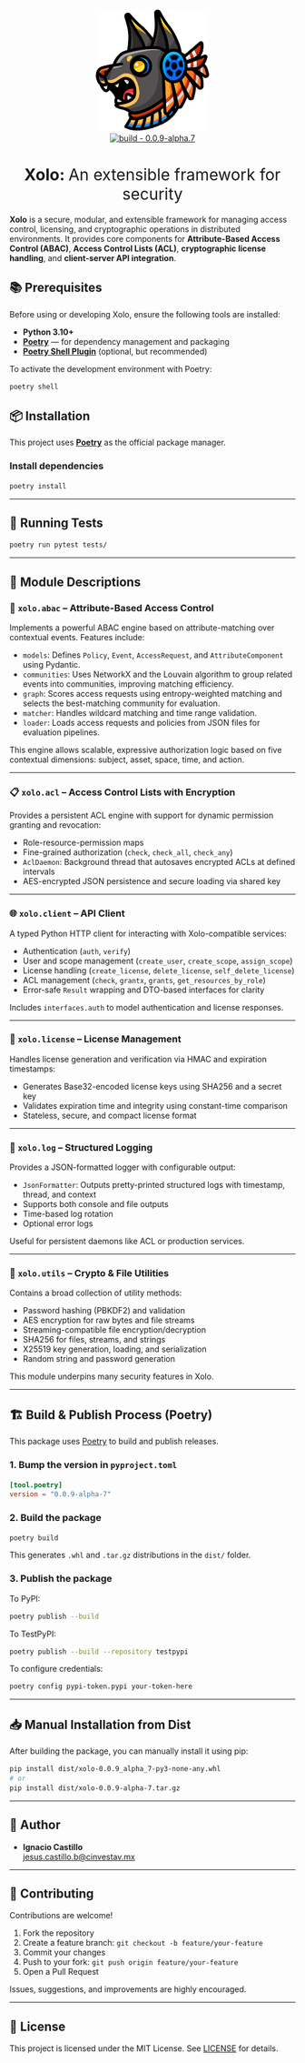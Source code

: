 <div align = center>
<img src='assets/logo.png' width=200/>
</div>
<div align=center>
<a href="https://test.pypi.org/project/mictlanx/"><img src="https://img.shields.io/badge/version-0.0.9--alpha.7-green" alt="build - 0.0.9-alpha.7"></a>
</div>
<div align=center>
	<h1>Xolo: <span style="font-weight:normal;"> An extensible framework for security</span></h1>
</div>


**Xolo** is a secure, modular, and extensible framework for managing access control, licensing, and cryptographic operations in distributed environments. It provides core components for **Attribute-Based Access Control (ABAC)**, **Access Control Lists (ACL)**, **cryptographic license handling**, and **client-server API integration**.

## 📚 Prerequisites

Before using or developing Xolo, ensure the following tools are installed:

- **Python 3.10+**
- **[Poetry](https://python-poetry.org/)** — for dependency management and packaging
- **[Poetry Shell Plugin](https://github.com/python-poetry/poetry-plugin-shell)** (optional, but recommended)


To activate the development environment with Poetry:

```bash
poetry shell
```



## 📦 Installation

This project uses **[Poetry](https://python-poetry.org/)** as the official package manager.

### Install dependencies

```bash
poetry install
```

---

## 🧪 Running Tests

```bash
poetry run pytest tests/
```

---

## 🧰 Module Descriptions

### 🔐 `xolo.abac` – Attribute-Based Access Control

Implements a powerful ABAC engine based on attribute-matching over contextual events. Features include:

- `models`: Defines `Policy`, `Event`, `AccessRequest`, and `AttributeComponent` using Pydantic.
- `communities`: Uses NetworkX and the Louvain algorithm to group related events into communities, improving matching efficiency.
- `graph`: Scores access requests using entropy-weighted matching and selects the best-matching community for evaluation.
- `matcher`: Handles wildcard matching and time range validation.
- `loader`: Loads access requests and policies from JSON files for evaluation pipelines.

This engine allows scalable, expressive authorization logic based on five contextual dimensions: subject, asset, space, time, and action.

---

### 📋 `xolo.acl` – Access Control Lists with Encryption

Provides a persistent ACL engine with support for dynamic permission granting and revocation:

- Role-resource-permission maps
- Fine-grained authorization (`check`, `check_all`, `check_any`)
- `AclDaemon`: Background thread that autosaves encrypted ACLs at defined intervals
- AES-encrypted JSON persistence and secure loading via shared key

---

### 🌐 `xolo.client` – API Client

A typed Python HTTP client for interacting with Xolo-compatible services:

- Authentication (`auth`, `verify`)
- User and scope management (`create_user`, `create_scope`, `assign_scope`)
- License handling (`create_license`, `delete_license`, `self_delete_license`)
- ACL management (`check`, `grantx`, `grants`, `get_resources_by_role`)
- Error-safe `Result` wrapping and DTO-based interfaces for clarity

Includes `interfaces.auth` to model authentication and license responses.

---

### 🪪 `xolo.license` – License Management

Handles license generation and verification via HMAC and expiration timestamps:

- Generates Base32-encoded license keys using SHA256 and a secret key
- Validates expiration time and integrity using constant-time comparison
- Stateless, secure, and compact license format

---

### 📑 `xolo.log` – Structured Logging

Provides a JSON-formatted logger with configurable output:

- `JsonFormatter`: Outputs pretty-printed structured logs with timestamp, thread, and context
- Supports both console and file outputs
- Time-based log rotation
- Optional error logs

Useful for persistent daemons like ACL or production services.

---

### 🧩 `xolo.utils` – Crypto & File Utilities

Contains a broad collection of utility methods:

- Password hashing (PBKDF2) and validation
- AES encryption for raw bytes and file streams
- Streaming-compatible file encryption/decryption
- SHA256 for files, streams, and strings
- X25519 key generation, loading, and serialization
- Random string and password generation

This module underpins many security features in Xolo.

---

## 🏗️ Build & Publish Process (Poetry)

This package uses [Poetry](https://python-poetry.org/) to build and publish releases.

### 1. Bump the version in `pyproject.toml`

```toml
[tool.poetry]
version = "0.0.9-alpha-7"
```

### 2. Build the package

```bash
poetry build
```

This generates `.whl` and `.tar.gz` distributions in the `dist/` folder.

### 3. Publish the package

To PyPI:

```bash
poetry publish --build
```

To TestPyPI:

```bash
poetry publish --build --repository testpypi
```

To configure credentials:

```bash
poetry config pypi-token.pypi your-token-here
```

---

## 📥 Manual Installation from Dist

After building the package, you can manually install it using pip:

```bash
pip install dist/xolo-0.0.9_alpha_7-py3-none-any.whl
# or
pip install dist/xolo-0.0.9-alpha-7.tar.gz
```

---

## 👤 Author

- **Ignacio Castillo**  
  [jesus.castillo.b@cinvestav.mx](mailto:jesus.castillo.b@cinvestav.mx)

---

## 🤝 Contributing

Contributions are welcome!

1. Fork the repository
2. Create a feature branch: `git checkout -b feature/your-feature`
3. Commit your changes
4. Push to your fork: `git push origin feature/your-feature`
5. Open a Pull Request

Issues, suggestions, and improvements are highly encouraged.

---

## 📝 License

This project is licensed under the MIT License. See [LICENSE](LICENSE) for details.


